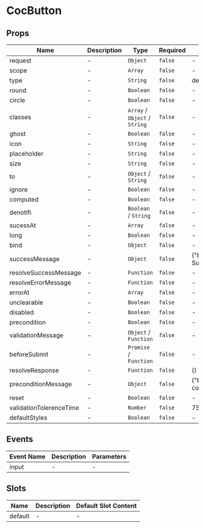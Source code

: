 
# CocButton

## Props

<!-- @vuese:CocButton:props:start -->
|Name|Description|Type|Required|Default|
|---|---|---|---|---|
|request|-|`Object`|`false`|-|
|scope|-|`Array`|`false`|-|
|type|-|`String`|`false`|default|
|round|-|`Boolean`|`false`|-|
|circle|-|`Boolean`|`false`|-|
|classes|-|`Array` /  `Object` /  `String`|`false`|-|
|ghost|-|`Boolean`|`false`|-|
|icon|-|`String`|`false`|-|
|placeholder|-|`String`|`false`|-|
|size|-|`String`|`false`|-|
|to|-|`Object` /  `String`|`false`|-|
|ignore|-|`Boolean`|`false`|-|
|computed|-|`Boolean`|`false`|-|
|denotifi|-|`Boolean` /  `String`|`false`|-|
|sucessAt|-|`Array`|`false`|-|
|long|-|`Boolean`|`false`|-|
|bind|-|`Object`|`false`|-|
|successMessage|-|`Object`|`false`|{"body":"Submitted Successfuly","title":"Success","type":"success"}|
|resolveSuccessMessage|-|`Function`|`false`|-|
|resolveErrorMessage|-|`Function`|`false`|-|
|errorAt|-|`Array`|`false`|-|
|unclearable|-|`Boolean`|`false`|-|
|disabled|-|`Boolean`|`false`|-|
|precondition|-|`Boolean`|`false`|-|
|validationMessage|-|`Object` /  `Function`|`false`|-|
|beforeSubmit|-|`Promise` /  `Function`|`false`|-|
|resolveResponse|-|`Function`|`false`|() => true|
|preconditionMessage|-|`Object`|`false`|{"body":"There`re some fields you need to complete.","title":"Whoops!"}|
|reset|-|`Boolean`|`false`|-|
|validationTolerenceTime|-|`Number`|`false`|750|
|defaultStyles|-|`Boolean`|`false`|-|

<!-- @vuese:CocButton:props:end -->


## Events

<!-- @vuese:CocButton:events:start -->
|Event Name|Description|Parameters|
|---|---|---|
|input|-|-|

<!-- @vuese:CocButton:events:end -->


## Slots

<!-- @vuese:CocButton:slots:start -->
|Name|Description|Default Slot Content|
|---|---|---|
|default|-|-|

<!-- @vuese:CocButton:slots:end -->


